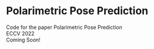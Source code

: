 # Polarimetric Pose Prediction
Code for the paper Polarimetric Pose Prediction  
ECCV 2022  
Coming Soon!
